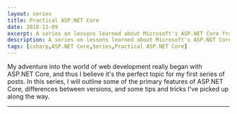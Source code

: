 ```yaml
---
layout: series
title: Practical ASP.NET Core
date: 2018-11-09
excerpt: A series on lessons learned about Microsoft's ASP.NET Core framework.
description: A series on lessons learned about Microsoft's ASP.NET Core framework.
tags: [csharp,ASP.NET Core,Series,Practical ASP.NET Core]
---
```

My adventure into the world of web development really began with ASP.NET Core, and thus I believe it's the perfect topic for my first series of posts. In this series, I will outline some of the primary features of ASP.NET Core, differences between versions, and some tips and tricks I've picked up along the way.
<hr class="o-post__hr"/>
